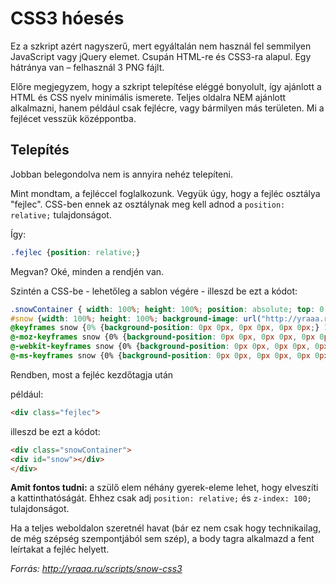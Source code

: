 # CSS3 hóesés

Ez a szkript azért nagyszerű, mert egyáltalán nem használ fel semmilyen JavaScript vagy jQuery elemet. Csupán HTML-re és CSS3-ra alapul. Egy hátránya van – felhasznál 3 PNG fájlt.

Előre megjegyzem, hogy a szkript telepítése eléggé bonyolult, így ajánlott a HTML és CSS nyelv minimális ismerete. Teljes oldalra NEM ajánlott alkalmazni, hanem például csak fejlécre, vagy bármilyen más területen. Mi a fejlécet vesszük középpontba.

## Telepítés

Jobban belegondolva nem is annyira nehéz telepíteni.

Mint mondtam, a fejléccel foglalkozunk. Vegyük úgy, hogy a fejléc osztálya "fejlec". CSS-ben ennek az osztálynak meg kell adnod a `position: relative;` tulajdonságot. 

Így:

```css
.fejlec {position: relative;}
```

Megvan? Oké, minden a rendjén van.

Szintén a CSS-be - lehetőleg a sablon végére - illeszd be ezt a kódot: 

```css
.snowContainer { width: 100%; height: 100%; position: absolute; top: 0; left: 0; z-index: 0;}
#snow {width: 100%; height: 100%; background-image: url("http://yraaa.ru/_pu/27/15825154.png"), url("http://yraaa.ru/_pu/27/89961317.png"), url("http://yraaa.ru/_pu/27/21791255.png"); -webkit-animation: snow 20s linear infinite;-moz-animation: snow 20s linear infinite;-ms-animation: snow 20s linear infinite;animation: snow 20s linear infinite;}
@keyframes snow {0% {background-position: 0px 0px, 0px 0px, 0px 0px;} 100% {background-position: 500px 1000px, 400px 400px, 300px 300px;}}
@-moz-keyframes snow {0% {background-position: 0px 0px, 0px 0px, 0px 0px;} 100% {background-position: 500px 1000px, 400px 400px, 300px 300px;}}
@-webkit-keyframes snow {0% {background-position: 0px 0px, 0px 0px, 0px 0px;} 100% {background-position: 500px 1000px, 400px 400px, 300px 300px;}}
@-ms-keyframes snow {0% {background-position: 0px 0px, 0px 0px, 0px 0px;} 100% {background-position: 500px 1000px, 400px 400px, 300px 300px;}}
```

Rendben, most a fejléc kezdőtagja után

például: 

```html
<div class="fejlec">
```

illeszd be ezt a kódot: 

```html
<div class="snowContainer">
<div id="snow"></div>
</div>
```

**Amit fontos tudni:** a szülő elem néhány gyerek-eleme lehet, hogy elveszíti a kattinthatóságát. Ehhez csak adj `position: relative;` és `z-index: 100;` tulajdonságot.

Ha a teljes weboldalon szeretnél havat (bár ez nem csak hogy technikailag, de még szépség szempontjából sem szép), a body tagra alkalmazd a fent leírtakat a fejléc helyett.

*Forrás: http://yraaa.ru/scripts/snow-css3*
